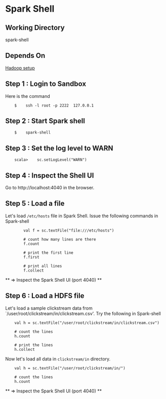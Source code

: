 # Spark Shell

## Working Directory
spark-shell

## Depends On
[Hadoop setup](../hadoop-setup/README.md)

## Step 1 : Login to Sandbox
Here is the command
```
    $    ssh -l root -p 2222  127.0.0.1
```

## Step 2 : Start Spark shell

```
    $    spark-shell
```

## Step 3 : Set the log level to WARN
```
    scala>    sc.setLogLevel("WARN")
```

## Step 4 : Inspect the Shell UI
Go to http://localhost:4040 in the browser.


## Step 5 : Load a file 
Let's load  `/etc/hosts` file in Spark Shell.
Issue the following commands in Spark-shell

```
        val f = sc.textFile("file:///etc/hosts")

        # count how many lines are there
        f.count

        # print the first line
        f.first

        # print all lines
        f.collect
```

** => Inspect the Spark Shell UI (port 4040) ** 

## Step 6 : Load a HDFS file
Let's load  a sample clickstream data from `/user/root/clickstream/in/clickstream.csv'.
Try the following in Spark-shell

```
    val h = sc.textFile("/user/root/clickstream/in/clickstream.csv")

    # count the lines
    h.count

    # print the lines
    h.collect

```

Now let's load all data in `clickstream/in` directory.

```
    val h = sc.textFile("/user/root/clickstream/in/")

    # count the lines
    h.count
```

** => Inspect the Spark Shell UI (port 4040) ** 
